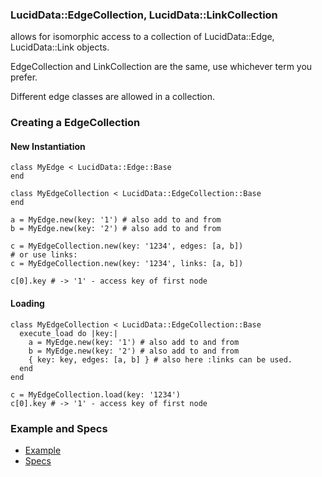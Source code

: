 ### LucidData::EdgeCollection, LucidData::LinkCollection

allows for isomorphic access to a collection of LucidData::Edge, LucidData::Link objects.

EdgeCollection and LinkCollection are the same, use whichever term you prefer.

Different edge classes are allowed in a collection.

### Creating a EdgeCollection

#### New Instantiation
```
class MyEdge < LucidData::Edge::Base
end

class MyEdgeCollection < LucidData::EdgeCollection::Base
end

a = MyEdge.new(key: '1') # also add to and from
b = MyEdge.new(key: '2') # also add to and from

c = MyEdgeCollection.new(key: '1234', edges: [a, b])
# or use links:
c = MyEdgeCollection.new(key: '1234', links: [a, b])

c[0].key # -> '1' - access key of first node
```

#### Loading
```
class MyEdgeCollection < LucidData::EdgeCollection::Base
  execute_load do |key:|
    a = MyEdge.new(key: '1') # also add to and from
    b = MyEdge.new(key: '2') # also add to and from
    { key: key, edges: [a, b] } # also here :links can be used.
  end
end

c = MyEdgeCollection.load(key: '1234')
c[0].key # -> '1' - access key of first node
```

### Example and Specs
- [Example](https://github.com/isomorfeus/isomorfeus-framework/blob/master/ruby/isomorfeus-data/test_app_files/isomorfeus/data/simple_collection.rb)
- [Specs](https://github.com/isomorfeus/isomorfeus-framework/blob/master/ruby/isomorfeus-data/test_app_files/spec/data_edge_collection_spec.rb)
